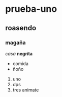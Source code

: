 # prueba-uno
## roasendo
### magaña
*casa*
**negrita**
+ comida
+ ñoño
1. uno
2. dps
3. tres
animate
